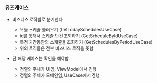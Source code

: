 ### 유즈케이스

- 비즈니스 로직별로 분기한다
  - 오늘 스케쥴 불러오기 (GetTodaySchedulesUseCase)
  - id를 통해서 스케쥴 단건 조회하기 (GetScheduleByIdUseCase)
  - 특정 기간동안의 스케쥴들 조회하기 (GetSchedulesByPeriodUseCase)
  - 위의 로직들은 전부 비즈니스 로직을 뜻함

- 단 해당 케이스는 확인을 해야함
  - 정렬의 주체가 UI임, ViewModel에서 진행
  - 정렬의 주체가 도메인임, UseCase에서 진행
